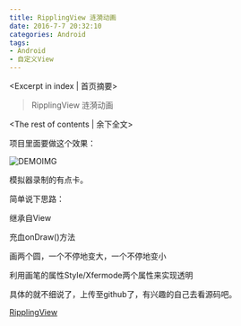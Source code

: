 ```yaml
---
title: RipplingView 涟漪动画
date: 2016-7-7 20:32:10
categories: Android
tags:
- Android
- 自定义View
---
```

<Excerpt in index | 首页摘要> 
>RipplingView 涟漪动画  
>
<!-- more -->
<The rest of contents | 余下全文>  
  
项目里面要做这个效果：  
  
![DEMOIMG](http://gloomyer.com/img/img/rippling_demo.gif)
  
模拟器录制的有点卡。  
  
简单说下思路：  
  
继承自View  
  
充血onDraw()方法  
  
画两个圆，一个不停地变大，一个不停地变小  
  
利用画笔的属性Style/Xfermode两个属性来实现透明  
  
具体的就不细说了，上传至github了，有兴趣的自己去看源码吧。  
  
[RipplingView](https://github.com/Gloomyer/RipplingView)